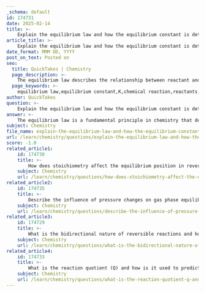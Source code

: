 ```yaml
---
_schema: default
id: 174731
date: 2025-02-14
title: >-
    Explain the equilibrium law and how the equilibrium constant is determined.
article_title: >-
    Explain the equilibrium law and how the equilibrium constant is determined.
date_format: MMM DD, YYYY
post_on_text: Posted on
seo:
  title: QuickTakes | Chemistry
  page_description: >-
    The equilibrium law describes the relationship between reactant and product concentrations in a reversible chemical reaction at equilibrium, mathematically represented by the equilibrium constant K. The determination of K involves stoichiometric ratios, temperature effects, and the reaction quotient Q.
  page_keywords: >-
    equilibrium law,equilibrium constant,K,chemical reaction,reactants,products,stoichiometry,temperature dependence,reaction quotient,Q,chemical equilibrium,concentrations
author: QuickTakes
question: >-
    Explain the equilibrium law and how the equilibrium constant is determined.
answer: >-
    The equilibrium law is a fundamental principle in chemistry that describes the relationship between the concentrations of reactants and products in a reversible chemical reaction at equilibrium. It is mathematically represented by the equilibrium constant, denoted as $ K $.\n\n### Equilibrium Constant (K)\n\nFor a general reversible reaction:\n\n$$\naA + bB \rightleftharpoons xX + yY\n$$\n\nThe equilibrium constant $ K $ is defined as:\n\n$$\nK = \frac{[X]^x [Y]^y}{[A]^a [B]^b}\n$$\n\nIn this expression:\n- $[X]$ and $[Y]$ are the molar concentrations of the products $ X $ and $ Y $ at equilibrium.\n- $[A]$ and $[B]$ are the molar concentrations of the reactants $ A $ and $ B $ at equilibrium.\n- The exponents $ x $, $ y $, $ a $, and $ b $ correspond to the stoichiometric coefficients from the balanced chemical equation.\n\n### Determining the Equilibrium Constant\n\n1. **Stoichiometry**: The equilibrium constant is derived from the stoichiometry of the balanced chemical equation. It reflects the ratio of the concentrations of products to reactants, each raised to the power of their respective coefficients.\n\n2. **Temperature Dependence**: The value of $ K $ is temperature-dependent. Changes in temperature can shift the equilibrium position and alter the value of $ K $. For example:\n   - In exothermic reactions, increasing the temperature typically decreases $ K $ (shifts equilibrium to the left).\n   - In endothermic reactions, increasing the temperature usually increases $ K $ (shifts equilibrium to the right).\n\n3. **Interpretation of K Values**:\n   - A **large $ K $** (much greater than 1) indicates that at equilibrium, the concentration of products is much greater than that of reactants, suggesting that the reaction favors the formation of products.\n   - A **small $ K $** (much less than 1) indicates that at equilibrium, the concentration of reactants is greater than that of products, suggesting that the reaction favors the reactants.\n\n### Reaction Quotient (Q)\n\nThe reaction quotient $ Q $ is a similar expression to $ K $ but can be calculated at any point during the reaction, not just at equilibrium. It is given by the same formula:\n\n$$\nQ = \frac{[X]^x [Y]^y}{[A]^a [B]^b}\n$$\n\nBy comparing $ Q $ to $ K $:\n- If $ Q < K $, the reaction will proceed in the forward direction to form more products.\n- If $ Q > K $, the reaction will proceed in the reverse direction to form more reactants.\n- If $ Q = K $, the system is at equilibrium.\n\n### Conclusion\n\nUnderstanding the equilibrium law and the equilibrium constant is crucial for predicting the behavior of chemical reactions under various conditions. This knowledge is not only fundamental in laboratory settings but also has significant implications in industrial processes and environmental chemistry.
subject: Chemistry
file_name: explain-the-equilibrium-law-and-how-the-equilibrium-constant-is-determined.md
url: /learn/chemistry/questions/explain-the-equilibrium-law-and-how-the-equilibrium-constant-is-determined
score: -1.0
related_article1:
    id: 174730
    title: >-
        How does stoichiometry affect the equilibrium position in reversible reactions?
    subject: Chemistry
    url: /learn/chemistry/questions/how-does-stoichiometry-affect-the-equilibrium-position-in-reversible-reactions
related_article2:
    id: 174735
    title: >-
        Describe the influence of pressure changes on gas phase equilibria according to Le Châtelier's principle.
    subject: Chemistry
    url: /learn/chemistry/questions/describe-the-influence-of-pressure-changes-on-gas-phase-equilibria-according-to-le-chteliers-principle
related_article3:
    id: 174729
    title: >-
        What is the bidirectional nature of reversible reactions and how does it relate to dynamic equilibrium?
    subject: Chemistry
    url: /learn/chemistry/questions/what-is-the-bidirectional-nature-of-reversible-reactions-and-how-does-it-relate-to-dynamic-equilibrium
related_article4:
    id: 174733
    title: >-
        What is the reaction quotient (Q) and how is it used to predict the direction of a reaction?
    subject: Chemistry
    url: /learn/chemistry/questions/what-is-the-reaction-quotient-q-and-how-is-it-used-to-predict-the-direction-of-a-reaction
---
```


&nbsp;